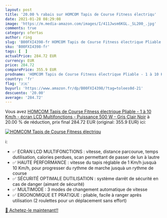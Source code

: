```yaml
---
layout: post
title: '20.00 % rabais sur HOMCOM Tapis de Course Fitness électriqu'
date: 2021-01-28 08:29:08
image: 'https://m.media-amazon.com/images/I/411Jwsm6KGL._SL200_.jpg'
comments: true
category: ofertas
author: ring
slug: 'B00FXI4398-fr HOMCOM Tapis de Course Fitness électrique Pliable - 1 à 10...'
sku: 'B00FXI4398-fr'
tags: [  ]
actualPrice: 284.72 EUR
currency: EUR
price: 284.72
comparePrice: 355.9 EUR
prodname: 'HOMCOM Tapis de Course Fitness électrique Pliable - 1 à 10 Km/h - écran LCD Multifonctions - Puissance 500 W - Gris Clair Noir'
country: 'fr'
flag: '🇫🇷'
buyurl: 'https://www.amazon.fr/dp/B00FXI4398/?tag=tolees0d-21'
descuento: '20.00'
average: '284.72'
---
```


Vous avez [HOMCOM Tapis de Course Fitness électrique Pliable - 1 à 10 Km/h - écran LCD Multifonctions - Puissance 500 W - Gris Clair Noir](https://www.amazon.fr/dp/B00FXI4398/?tag=tolees0d-21)  à  20.00 % de réduction, prix final  284.72 EUR (original: 355.9 EUR) ici:

[![HOMCOM Tapis de Course Fitness électriqu](https://m.media-amazon.com/images/I/411Jwsm6KGL._SL200_.jpg)](https://www.amazon.fr/dp/B00FXI4398/?tag=tolees0d-21)

ℹ️:

- ✅ ECRAN LCD MULTIFONCTIONS : vitesse, distance parcourue, temps dutilisation, calories perdues, scan permettant de passer de lun à lautre
- ✅ HAUTE PERFORMANCE : vitesse du tapis réglable de 1 Km/h jusquà 10 Km/h, pour progresser du rythme de marche jusquà un rythme de course
- ✅ SÉCURITÉ OPTIMALE DUTILISATION : système darrêt de sécurité en cas de danger (aimant de sécurité)
- ✅ MULTIMODE : 3 modes de changement automatique de vitesse
- ✅ ERGONOMIQUE ET PRATIQUE : pliable, facile à ranger après utilisation (2 roulettes pour un déplacement sans effort)

[🛒 Achetez-le maintenant!!](https://www.amazon.fr/dp/B00FXI4398/?tag=tolees0d-21)
